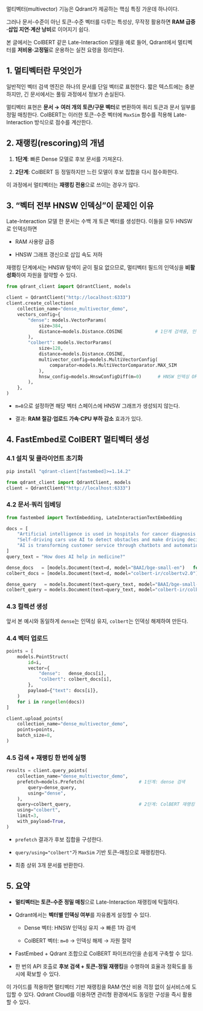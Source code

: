 멀티벡터(multivector) 기능은 Qdrant가 제공하는 핵심 특징 가운데 하나이다. 

그러나 문서-수준이 아닌 토큰-수준 벡터를 다루는 특성상, 무작정 활용하면 **RAM 급증·삽입 지연·계산 낭비**로 이어지기 쉽다. 

본 글에서는 ColBERT 같은 Late-Interaction 모델을 예로 들어, Qdrant에서 멀티벡터를 **저비용·고정밀**로 운용하는 실전 요령을 정리한다.


## 1. 멀티벡터란 무엇인가

일반적인 벡터 검색 엔진은 하나의 문서를 단일 벡터로 표현한다. 짧은 텍스트에는 충분하지만, 긴 문서에서는 풀링 과정에서 정보가 손실된다.  

멀티벡터 표현은 **문서 → 여러 개의 토큰/구문 벡터**로 변환하여 쿼리 토큰과 문서 일부를 정밀 매칭한다. ColBERT는 이러한 토큰-수준 벡터에 `MaxSim` 함수를 적용해 Late-Interaction 방식으로 점수를 계산한다.


## 2. 재랭킹(rescoring)의 개념

1. **1단계**: 빠른 Dense 모델로 후보 문서를 가져온다.
    
2. **2단계**: ColBERT 등 정밀하지만 느린 모델이 후보 집합을 다시 점수화한다.

이 과정에서 멀티벡터는 **재랭킹 전용**으로 쓰이는 경우가 많다.


## 3. “벡터 전부 HNSW 인덱싱”이 문제인 이유

Late-Interaction 모델 한 문서는 수백 개 토큰 벡터를 생성한다. 이들을 모두 HNSW로 인덱싱하면

- RAM 사용량 급증
    
- HNSW 그래프 갱신으로 삽입 속도 저하

재랭킹 단계에서는 HNSW 탐색이 굳이 필요 없으므로, 멀티벡터 필드의 인덱싱을 **비활성화**하여 자원을 절약할 수 있다.

```python
from qdrant_client import QdrantClient, models

client = QdrantClient("http://localhost:6333")
client.create_collection(
    collection_name="dense_multivector_demo",
    vectors_config={
        "dense": models.VectorParams(
            size=384,
            distance=models.Distance.COSINE            # 1단계 검색용, 인덱싱 유지
        ),
        "colbert": models.VectorParams(
            size=128,
            distance=models.Distance.COSINE,
            multivector_config=models.MultiVectorConfig(
                comparator=models.MultiVectorComparator.MAX_SIM
            ),
            hnsw_config=models.HnswConfigDiff(m=0)      # HNSW 인덱싱 OFF
        ),
    },
)
```

- `m=0`으로 설정하면 해당 벡터 스페이스에 HNSW 그래프가 생성되지 않는다.
    
- 결과: **RAM 절감·업로드 가속·CPU 부하 감소** 효과가 있다.


## 4. FastEmbed로 ColBERT 멀티벡터 생성

### 4.1 설치 및 클라이언트 초기화

```bash
pip install "qdrant-client[fastembed]>=1.14.2"
```

```python
from qdrant_client import QdrantClient, models
client = QdrantClient("http://localhost:6333")
```

### 4.2 문서·쿼리 임베딩

```python
from fastembed import TextEmbedding, LateInteractionTextEmbedding

docs = [
    "Artificial intelligence is used in hospitals for cancer diagnosis and treatment.",
    "Self-driving cars use AI to detect obstacles and make driving decisions.",
    "AI is transforming customer service through chatbots and automation.",
]
query_text = "How does AI help in medicine?"

dense_docs   = [models.Document(text=d, model="BAAI/bge-small-en")   for d in docs]
colbert_docs = [models.Document(text=d, model="colbert-ir/colbertv2.0") for d in docs]

dense_query   = models.Document(text=query_text, model="BAAI/bge-small-en")
colbert_query = models.Document(text=query_text, model="colbert-ir/colbertv2.0")
```

### 4.3 컬렉션 생성

앞서 본 예시와 동일하게 `dense`는 인덱싱 유지, `colbert`는 인덱싱 해제하여 만든다.

### 4.4 벡터 업로드

```python
points = [
    models.PointStruct(
        id=i,
        vector={
            "dense":   dense_docs[i],
            "colbert": colbert_docs[i],
        },
        payload={"text": docs[i]},
    )
    for i in range(len(docs))
]

client.upload_points(
    collection_name="dense_multivector_demo",
    points=points,
    batch_size=8,
)
```

### 4.5 검색 + 재랭킹 한 번에 실행

```python
results = client.query_points(
    collection_name="dense_multivector_demo",
    prefetch=models.Prefetch(                    # 1단계: dense 검색
        query=dense_query,
        using="dense",
    ),
    query=colbert_query,                         # 2단계: ColBERT 재랭킹
    using="colbert",
    limit=3,
    with_payload=True,
)
```

- `prefetch` 결과가 후보 집합을 구성한다.
    
- `query/using="colbert"`가 `MaxSim` 기반 토큰-매칭으로 재랭킹한다.
    
- 최종 상위 3개 문서를 반환한다.


## 5. 요약

- **멀티벡터는 토큰-수준 정밀 매칭**으로 Late-Interaction 재랭킹에 탁월하다.
    
- Qdrant에서는 **벡터별 인덱싱 여부**를 자유롭게 설정할 수 있다.
    
    - Dense 벡터: HNSW 인덱싱 유지 → 빠른 1차 검색
        
    - ColBERT 벡터: `m=0` → 인덱싱 해제 → 자원 절약
        
- FastEmbed + Qdrant 조합으로 ColBERT 파이프라인을 손쉽게 구축할 수 있다.
    
- 한 번의 API 호출로 **후보 검색 + 토큰-정밀 재랭킹**을 수행하여 효율과 정확도를 동시에 확보할 수 있다.
    

이 가이드를 적용하면 멀티벡터 기반 재랭킹을 RAM·연산 비용 걱정 없이 실서비스에 도입할 수 있다. 
Qdrant Cloud를 이용하면 관리형 환경에서도 동일한 구성을 즉시 활용할 수 있다.